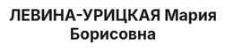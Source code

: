 ---
title: ЛЕВИНА-УРИЦКАЯ Мария Борисовна
description: "Род. в 1905, Гомель, еврейка, обр.: высшее, б/п. Проживала: Москва,\
  \ Лубянский пр-д, д. 3/6, кв. 12. Врач-лаборант в венерологическом диспансере Московского\
  \ обл. клинического института. \n  Арестована 05.08.1937. Обв. в участии в к.-р.\
  \ террористической группе. Приговор: ВК ВС СССР, 04.11.1937 – ВМН. Расстреляна 04.11.1937,\
  \ г.Москва. \n  Реабилитирована ВК ВС СССР 28.11.1956"
---